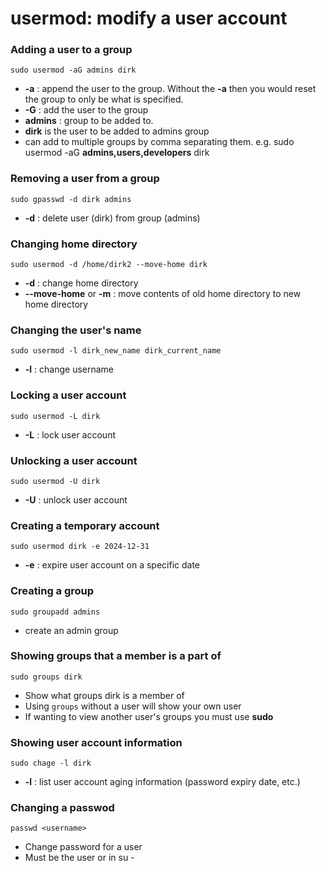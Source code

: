 # usermod: modify a user account

### Adding a user to a group
`sudo usermod -aG admins dirk`
- **-a** : append the user to the group. Without the **-a** then you would reset the group to only be what is specified.
- **-G** : add the user to the group
- **admins** : group to be added to.
- **dirk** is the user to be added to admins group
- can add to multiple groups by comma separating them. e.g. sudo usermod -aG **admins,users,developers** dirk

### Removing a user from a group
`sudo gpasswd -d dirk admins`
- **-d** : delete user (dirk) from group (admins)

### Changing home directory
`sudo usermod -d /home/dirk2 --move-home dirk`
- **-d** : change home directory
- **--move-home** or **-m** : move contents of old home directory to new home directory

### Changing the user's name
`sudo usermod -l dirk_new_name dirk_current_name`
- **-l** : change username

### Locking a user account
`sudo usermod -L dirk`
- **-L** : lock user account

### Unlocking a user account
`sudo usermod -U dirk`
- **-U** : unlock user account

### Creating a temporary account
`sudo usermod dirk -e 2024-12-31`
- **-e** : expire user account on a specific date

### Creating a group
`sudo groupadd admins`
- create an admin group

### Showing groups that a member is a part of
`sudo groups dirk`
- Show what groups dirk is a member of
- Using `groups` without a user will show your own user
- If wanting to view another user's groups you must use **sudo**

### Showing user account information
`sudo chage -l dirk`
- **-l** : list user account aging information (password expiry date, etc.)

### Changing a passwod
`passwd <username>`
- Change password for a user
- Must be the user or in su -